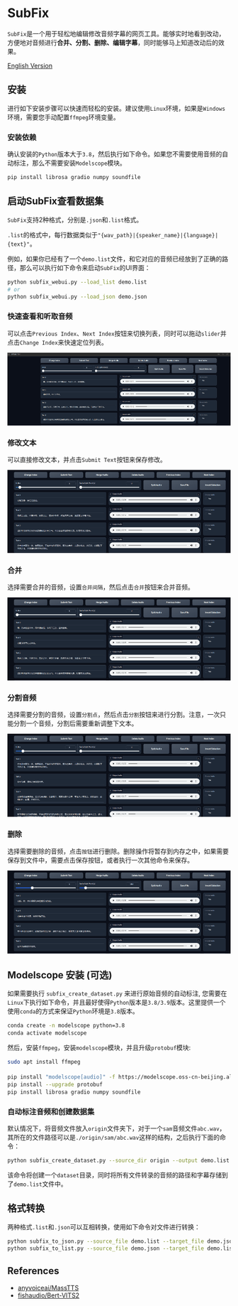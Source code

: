 # SubFix
`SubFix`是一个用于轻松地编辑修改音频字幕的网页工具。能够实时地看到改动，方便地对音频进行**合并、分割、删除、编辑字幕**，同时能够马上知道改动后的效果。

[English Version](README.md)

## 安装

进行如下安装步骤可以快速而轻松的安装。建议使用`Linux`环境，如果是`Windows`环境，需要您手动配置`ffmpeg`环境变量。

### 安装依赖

确认安装的`Python`版本大于`3.8`，然后执行如下命令。如果您不需要使用音频的自动标注，那么不需要安装`Modelscope`模块。

```bash
pip install librosa gradio numpy soundfile
```

## 启动SubFix查看数据集

`SubFix`支持2种格式，分别是`.json`和`.list`格式。

`.list`的格式中，每行数据类似于`"{wav_path}|{speaker_name}|{language}|{text}"`。

例如，如果你已经有了一个`demo.list`文件，和它对应的音频已经放到了正确的路径，那么可以执行如下命令来启动`SubFix`的UI界面：

```bash
python subfix_webui.py --load_list demo.list
# or
python subfix_webui.py --load_json demo.json
```

### 快速查看和听取音频

可以点击`Previous Index`、`Next Index`按钮来切换列表，同时可以拖动`slider`并点击`Change Index`来快速定位列表。

![change index gif](images/index.gif)

### 修改文本

可以直接修改文本，并点击`Submit Text`按钮来保存修改。

![change text gif](images/text.gif)

### 合并

选择需要合并的音频，设置`合并间隔`，然后点击`合并`按钮来合并音频。

![merge audio gif](images/merge.gif)

### 分割音频

选择需要分割的音频，设置`分割点`，然后点击`分割`按钮来进行分割。注意，一次只能分割一个音频，分割后需要重新调整下文本。

![split audio gif](images/split.gif)

### 删除

选择需要删除的音频，点击`按钮`进行删除。删除操作将暂存到内存之中，如果需要保存到文件中，需要点击保存按钮，或者执行一次其他命令来保存。

![delete audio gif](images/delete.gif)

## Modelscope 安装 (可选)

如果需要执行 `subfix_create_dataset.py` 来进行原始音频的自动标注, 您需要在`Linux`下执行如下命令，并且最好使得`Python`版本是`3.8/3.9`版本。这里提供一个使用`conda`的方式来保证`Python`环境是`3.8`版本。

```bash
conda create -n modelscope python=3.8
conda activate modelscope
```

然后，安装`ffmpeg`，安装`modelscope`模块，并且升级`protobuf`模块:

```bash
sudo apt install ffmpeg

pip install "modelscope[audio]" -f https://modelscope.oss-cn-beijing.aliyuncs.com/releases/repo.html
pip install --upgrade protobuf
pip install librosa gradio numpy soundfile
```

### 自动标注音频和创建数据集

默认情况下，将音频文件放入`origin`文件夹下，对于一个`sam`音频文件`abc.wav`，其所在的文件路径可以是`./origin/sam/abc.wav`这样的结构，之后执行下面的命令：

```bash
python subfix_create_dataset.py --source_dir origin --output demo.list
```

该命令将创建一个`dataset`目录，同时将所有文件转录的音频的路径和字幕存储到了`demo.list`文件中。



## 格式转换

两种格式`.list`和`.json`可以互相转换，使用如下命令对文件进行转换：

```bash
python subfix_to_json.py --source_file demo.list --target_file demo.json
python subfix_to_list.py --source_file demo.json --target_file demo.list
```

## References

- [anyvoiceai/MassTTS](https://github.com/anyvoiceai/MassTTS)
- [fishaudio/Bert-VITS2](https://github.com/fishaudio/Bert-VITS2)